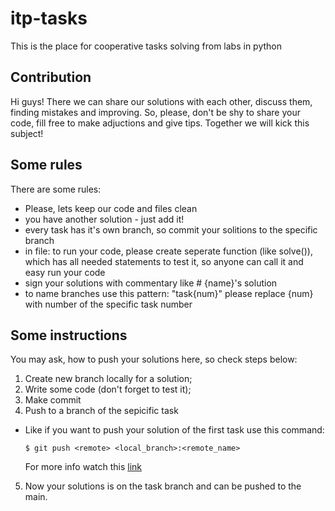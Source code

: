 # itp-tasks
This is the place for cooperative tasks solving from labs in python

## Contribution
Hi guys! There we can share our solutions with each other, discuss them, finding mistakes and improving. So, please, don't be shy to share your code, fill free to make adjuctions and give tips. Together we will kick this subject!

## Some rules
There are some rules:
- Please, lets keep our code and files clean
- you have another solution - just add it!
- every task has it's own branch, so commit your solitions to the specific branch
- in file: to run your code, please create seperate function (like solve()), which has all needed statements to test it, so anyone can call it and easy run your code
- sign your solutions with commentary like # {name}'s solution
- to name branches use this pattern: "task{num}" please replace {num} with number of the specific task number  

## Some instructions
You may ask, how to push your solutions here, so check steps below:
1. Create new branch locally for a solution;
2. Write some code (don't forget to test it);
3. Make commit
4. Push to a branch of the sepicific task 
  - Like if you want to push your solution of the first task use this command:
    ~~~
    $ git push <remote> <local_branch>:<remote_name>
    ~~~
    For more info watch this [link](https://devconnected.com/how-to-push-git-branch-to-remote/ "Pushing branches")
5. Now your solutions is on the task branch and can be pushed to the main.
  
